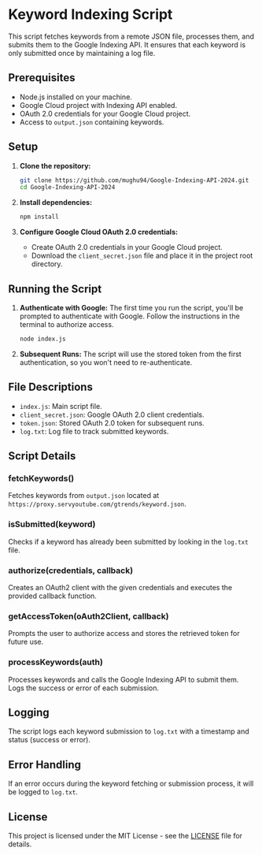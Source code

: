 # Keyword Indexing Script

This script fetches keywords from a remote JSON file, processes them, and submits them to the Google Indexing API. It ensures that each keyword is only submitted once by maintaining a log file.

## Prerequisites

- Node.js installed on your machine.
- Google Cloud project with Indexing API enabled.
- OAuth 2.0 credentials for your Google Cloud project.
- Access to `output.json` containing keywords.

## Setup

1. **Clone the repository:**
    ```sh
    git clone https://github.com/mughu94/Google-Indexing-API-2024.git
    cd Google-Indexing-API-2024
    ```

2. **Install dependencies:**
    ```sh
    npm install
    ```

3. **Configure Google Cloud OAuth 2.0 credentials:**
    - Create OAuth 2.0 credentials in your Google Cloud project.
    - Download the `client_secret.json` file and place it in the project root directory.

## Running the Script

1. **Authenticate with Google:**
    The first time you run the script, you'll be prompted to authenticate with Google. Follow the instructions in the terminal to authorize access.

    ```sh
    node index.js
    ```

2. **Subsequent Runs:**
    The script will use the stored token from the first authentication, so you won't need to re-authenticate.

## File Descriptions

- `index.js`: Main script file.
- `client_secret.json`: Google OAuth 2.0 client credentials.
- `token.json`: Stored OAuth 2.0 token for subsequent runs.
- `log.txt`: Log file to track submitted keywords.

## Script Details

### fetchKeywords()

Fetches keywords from `output.json` located at `https://proxy.servyoutube.com/gtrends/keyword.json`.

### isSubmitted(keyword)

Checks if a keyword has already been submitted by looking in the `log.txt` file.

### authorize(credentials, callback)

Creates an OAuth2 client with the given credentials and executes the provided callback function.

### getAccessToken(oAuth2Client, callback)

Prompts the user to authorize access and stores the retrieved token for future use.

### processKeywords(auth)

Processes keywords and calls the Google Indexing API to submit them. Logs the success or error of each submission.

## Logging

The script logs each keyword submission to `log.txt` with a timestamp and status (success or error).

## Error Handling

If an error occurs during the keyword fetching or submission process, it will be logged to `log.txt`.

## License

This project is licensed under the MIT License - see the [LICENSE](LICENSE) file for details.
